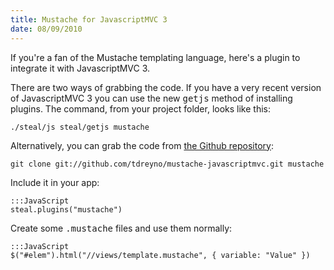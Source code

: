 ```yaml
--- 
title: Mustache for JavascriptMVC 3
date: 08/09/2010
---
```


[the Github repository]: http://github.com/tdreyno/mustache-javascriptmvc

If you're a fan of the Mustache templating language, here's a plugin to integrate it with JavascriptMVC 3.

There are two ways of grabbing the code. If you have a very recent version of JavascriptMVC 3 you can use the new <tt>getjs</tt> method of installing plugins. The command, from your project folder, looks like this:

    ./steal/js steal/getjs mustache

Alternatively, you can grab the code from [the Github repository]:

    git clone git://github.com/tdreyno/mustache-javascriptmvc.git mustache

Include it in your app:

    :::JavaScript
    steal.plugins("mustache")

Create some <tt>.mustache</tt> files and use them normally:

    :::JavaScript
    $("#elem").html("//views/template.mustache", { variable: "Value" })
